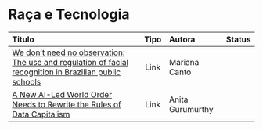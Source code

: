 # Raça e Tecnologia

|Titulo|Tipo|Autora|Status|
| :------------- | :----------: | :-------------| :----------: | 
|[We don’t need no observation: The use and regulation of facial recognition in Brazilian public schools](https://giswatch.org/node/6159)|Link|Mariana Canto||
|[A New AI-Led World Order Needs to Rewrite the Rules of Data Capitalism](https://botpopuli.net/artificial-intelligence-ai-world-order-rules-of-data-capitalism)|Link|Anita Gurumurthy||
